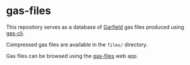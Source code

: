 # gas-files

This repository serves as a database of [Garfield](https://gitlab.cern.ch/garfield/garfieldpp) gas files produced using [gas-cli](https://github.com/lobis/gas-cli).

Compressed gas files are available in the `files/` directory.

Gas files can be browsed using the [gas-files](https://lobis.github.io/gas-files/) web app.
